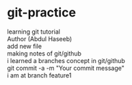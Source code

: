 # git-practice
learning git tutorial
<br>
Author (Abdul Haseeb)
<br>
add new file
<br>
making notes of git/github
<br>
i learned a branches concept in git/github
<br>
git commit -a -m "Your commit message"
<br>
i am at branch feature1
